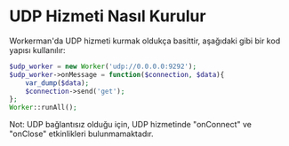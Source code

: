 # UDP Hizmeti Nasıl Kurulur

Workerman'da UDP hizmeti kurmak oldukça basittir, aşağıdaki gibi bir kod yapısı kullanılır:

```php
$udp_worker = new Worker('udp://0.0.0.0:9292');
$udp_worker->onMessage = function($connection, $data){
    var_dump($data);
    $connection->send('get');
};
Worker::runAll();
```

Not: UDP bağlantısız olduğu için, UDP hizmetinde "onConnect" ve "onClose" etkinlikleri bulunmamaktadır.
